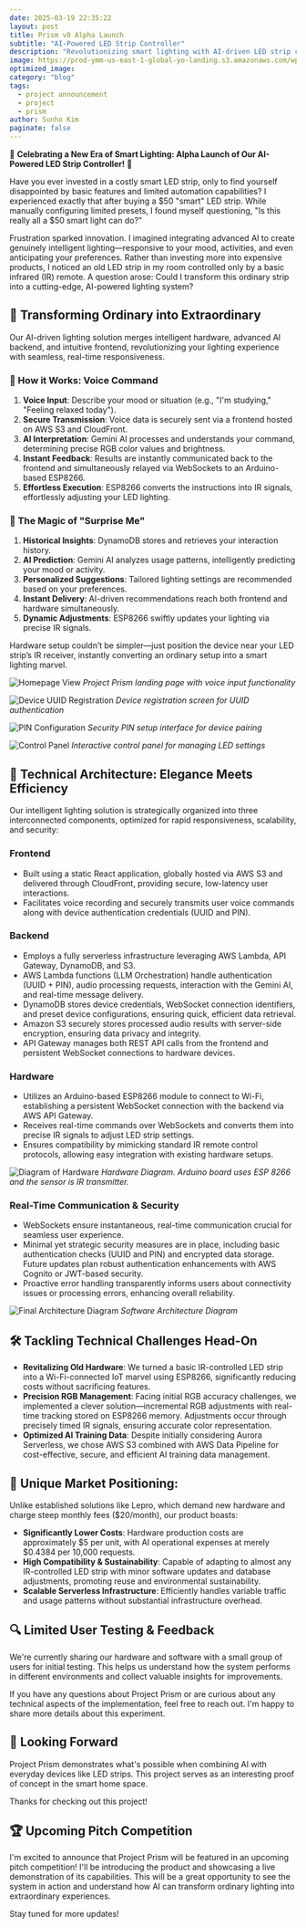 ```yaml
---
date: 2025-03-19 22:35:22
layout: post
title: Prism v0 Alpha Launch
subtitle: "AI-Powered LED Strip Controller"
description: "Revolutionizing smart lighting with AI-driven LED strip controller, transforming ordinary setups into extraordinary experiences."
image: https://prod-ymm-us-east-1-global-yo-landing.s3.amazonaws.com/wp-content/uploads/2024/10/29150215/7fa85606-82a8-4399-affd-29e04303b754-jpeg.webp
optimized_image:
category: "blog"
tags:
  - project announcement
  - project
  - prism
author: Sunho Kim
paginate: false
---
```


🎉 **Celebrating a New Era of Smart Lighting: Alpha Launch of Our AI-Powered LED Strip Controller!** 🌈

Have you ever invested in a costly smart LED strip, only to find yourself disappointed by basic features and limited automation capabilities? I experienced exactly that after buying a $50 \"smart\" LED strip. While manually configuring limited presets, I found myself questioning, \"Is this really all a $50 smart light can do?\"

Frustration sparked innovation. I imagined integrating advanced AI to create genuinely intelligent lighting—responsive to your mood, activities, and even anticipating your preferences. Rather than investing more into expensive products, I noticed an old LED strip in my room controlled only by a basic infrared (IR) remote. A question arose: Could I transform this ordinary strip into a cutting-edge, AI-powered lighting system?

## 🚀 Transforming Ordinary into Extraordinary

Our AI-driven lighting solution merges intelligent hardware, advanced AI backend, and intuitive frontend, revolutionizing your lighting experience with seamless, real-time responsiveness.

### 📌 How it Works: Voice Command

1. **Voice Input**: Describe your mood or situation (e.g., \"I'm studying,\" \"Feeling relaxed today\").
2. **Secure Transmission**: Voice data is securely sent via a frontend hosted on AWS S3 and CloudFront.
3. **AI Interpretation**: Gemini AI processes and understands your command, determining precise RGB color values and brightness.
4. **Instant Feedback**: Results are instantly communicated back to the frontend and simultaneously relayed via WebSockets to an Arduino-based ESP8266.
5. **Effortless Execution**: ESP8266 converts the instructions into IR signals, effortlessly adjusting your LED lighting.

### 🎲 The Magic of \"Surprise Me\"

1. **Historical Insights**: DynamoDB stores and retrieves your interaction history.
2. **AI Prediction**: Gemini AI analyzes usage patterns, intelligently predicting your mood or activity.
3. **Personalized Suggestions**: Tailored lighting settings are recommended based on your preferences.
4. **Instant Delivery**: AI-driven recommendations reach both frontend and hardware simultaneously.
5. **Dynamic Adjustments**: ESP8266 swiftly updates your lighting via precise IR signals.

Hardware setup couldn’t be simpler—just position the device near your LED strip’s IR receiver, instantly converting an ordinary setup into a smart lighting marvel.

![Homepage View](../assets/img/posts/homepage.png)
_Project Prism landing page with voice input functionality_

![Device UUID Registration](../assets/img/posts/uuid.png)
_Device registration screen for UUID authentication_

![PIN Configuration](../assets/img/posts/pin.png)
_Security PIN setup interface for device pairing_

![Control Panel](../assets/img/posts/controlpanel.png)
_Interactive control panel for managing LED settings_

## 🧩 Technical Architecture: Elegance Meets Efficiency

Our intelligent lighting solution is strategically organized into three interconnected components, optimized for rapid responsiveness, scalability, and security:

### Frontend

- Built using a static React application, globally hosted via AWS S3 and delivered through CloudFront, providing secure, low-latency user interactions.
- Facilitates voice recording and securely transmits user voice commands along with device authentication credentials (UUID and PIN).

### Backend

- Employs a fully serverless infrastructure leveraging AWS Lambda, API Gateway, DynamoDB, and S3.
- AWS Lambda functions (LLM Orchestration) handle authentication (UUID + PIN), audio processing requests, interaction with the Gemini AI, and real-time message delivery.
- DynamoDB stores device credentials, WebSocket connection identifiers, and preset device configurations, ensuring quick, efficient data retrieval.
- Amazon S3 securely stores processed audio results with server-side encryption, ensuring data privacy and integrity.
- API Gateway manages both REST API calls from the frontend and persistent WebSocket connections to hardware devices.

### Hardware

- Utilizes an Arduino-based ESP8266 module to connect to Wi-Fi, establishing a persistent WebSocket connection with the backend via AWS API Gateway.
- Receives real-time commands over WebSockets and converts them into precise IR signals to adjust LED strip settings.
- Ensures compatibility by mimicking standard IR remote control protocols, allowing easy integration with existing hardware setups.

![Diagram of Hardware](../assets/img/posts/hardware.png)
_Hardware Diagram. Arduino board uses ESP 8266 and the sensor is IR transmitter._

### Real-Time Communication & Security

- WebSockets ensure instantaneous, real-time communication crucial for seamless user experience.
- Minimal yet strategic security measures are in place, including basic authentication checks (UUID and PIN) and encrypted data storage. Future updates plan robust authentication enhancements with AWS Cognito or JWT-based security.
- Proactive error handling transparently informs users about connectivity issues or processing errors, enhancing overall reliability.

![Final Architecture Diagram](../assets/img/posts/Final_Diagram.png)
_Software Architecture Diagram_

## 🛠️ Tackling Technical Challenges Head-On

- **Revitalizing Old Hardware**: We turned a basic IR-controlled LED strip into a Wi-Fi-connected IoT marvel using ESP8266, significantly reducing costs without sacrificing features.
- **Precision RGB Management**: Facing initial RGB accuracy challenges, we implemented a clever solution—incremental RGB adjustments with real-time tracking stored on ESP8266 memory. Adjustments occur through precisely timed IR signals, ensuring accurate color representation.
- **Optimized AI Training Data**: Despite initially considering Aurora Serverless, we chose AWS S3 combined with AWS Data Pipeline for cost-effective, secure, and efficient AI training data management.

## 🌟 Unique Market Positioning:

Unlike established solutions like Lepro, which demand new hardware and charge steep monthly fees ($20/month), our product boasts:

- **Significantly Lower Costs**: Hardware production costs are approximately $5 per unit, with AI operational expenses at merely $0.4384 per 10,000 requests.
- **High Compatibility & Sustainability**: Capable of adapting to almost any IR-controlled LED strip with minor software updates and database adjustments, promoting reuse and environmental sustainability.
- **Scalable Serverless Infrastructure**: Efficiently handles variable traffic and usage patterns without substantial infrastructure overhead.

## 🔍 Limited User Testing & Feedback

We're currently sharing our hardware and software with a small group of users for initial testing. This helps us understand how the system performs in different environments and collect valuable insights for improvements.

If you have any questions about Project Prism or are curious about any technical aspects of the implementation, feel free to reach out. I'm happy to share more details about this experiment.

## 🌈 Looking Forward

Project Prism demonstrates what's possible when combining AI with everyday devices like LED strips. This project serves as an interesting proof of concept in the smart home space.

Thanks for checking out this project!

## 🏆 Upcoming Pitch Competition

I'm excited to announce that Project Prism will be featured in an upcoming pitch competition! I'll be introducing the product and showcasing a live demonstration of its capabilities. This will be a great opportunity to see the system in action and understand how AI can transform ordinary lighting into extraordinary experiences.

Stay tuned for more updates!
